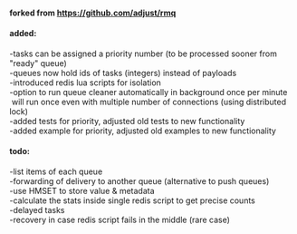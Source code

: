 #### forked from https://github.com/adjust/rmq

#### added:
-tasks can be assigned a priority number (to be processed sooner from "ready" queue)
<br/>-queues now hold ids of tasks (integers) instead of payloads
<br/>-introduced redis lua scripts for isolation
<br/>-option to run queue cleaner automatically in background once per minute
<br/>&nbsp;will run once even with multiple number of connections (using distributed lock)
<br/>-added tests for priority, adjusted old tests to new functionality
<br/>-added example for priority, adjusted old examples to new functionality

#### todo:
-list items of each queue
<br/>-forwarding of delivery to another queue (alternative to push queues)
<br/>-use HMSET to store value & metadata
<br/>-calculate the stats inside single redis script to get precise counts
<br/>-delayed tasks
<br/>-recovery in case redis script fails in the middle (rare case)
